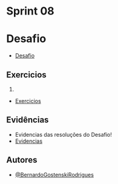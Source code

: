 # **Sprint 08**

# **Desafio**

- [Desafio](Desafio/README.md)

## **Exercicios**
1.
- [Exercicios](exercicios/README.md)

## **Evidências**
- Evidencias das resoluções do Desafio!
- [Evidencias](evidencias/README.md)

## **Autores**
- [@BernardoGostenskiRodrigues](https://github.com/RodriguesBernardo)


